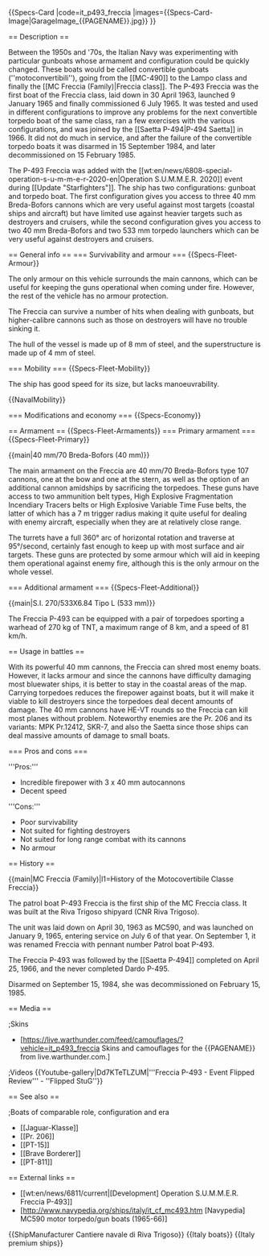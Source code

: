 {{Specs-Card
|code=it_p493_freccia
|images={{Specs-Card-Image|GarageImage_{{PAGENAME}}.jpg}}
}}

== Description ==
<!-- ''In the first part of the description, cover the history of the ship's creation and military application. In the second part, tell the reader about using this ship in the game. Add a screenshot: if a beginner player has a hard time remembering vehicles by name, a picture will help them identify the ship in question.'' -->
Between the 1950s and '70s, the Italian Navy was experimenting with particular gunboats whose armament and configuration could be quickly changed. These boats would be called convertible gunboats (''motoconvertibili''), going from the [[MC-490]] to the Lampo class and finally the [[MC Freccia (Family)|Freccia class]]. The P-493 Freccia was the first boat of the Freccia class, laid down in 30 April 1963, launched 9 January 1965 and finally commissioned 6 July 1965. It was tested and used in different configurations to improve any problems for the next convertible torpedo boat of the same class, ran a few exercises with the various configurations, and was joined by the [[Saetta P-494|P-494 Saetta]] in 1966. It did not do much in service, and after the failure of the convertible torpedo boats it was disarmed in 15 September 1984, and later decommissioned on 15 February 1985.

The P-493 Freccia was added with the [[wt:en/news/6808-special-operation-s-u-m-m-e-r-2020-en|Operation S.U.M.M.E.R. 2020]] event during [[Update "Starfighters"]]. The ship has two configurations: gunboat and torpedo boat. The first configuration gives you access to three 40 mm Breda-Bofors cannons which are very useful against most targets (coastal ships and aircraft) but have limited use against heavier targets such as destroyers and cruisers, while the second configuration gives you access to two 40 mm Breda-Bofors and two 533 mm torpedo launchers which can be very useful against destroyers and cruisers.

== General info ==
=== Survivability and armour ===
{{Specs-Fleet-Armour}}
<!-- ''Talk about the vehicle's armour. Note the most well-defended and most vulnerable zones, e.g. the ammo magazine. Evaluate the composition of components and assemblies responsible for movement and manoeuvrability. Evaluate the survivability of the primary and secondary armaments separately. Don't forget to mention the size of the crew, which plays an important role in fleet mechanics. Save tips on preserving survivability for the "Usage in battles" section. If necessary, use a graphical template to show the most well-protected or most vulnerable points in the armour.'' -->
The only armour on this vehicle surrounds the main cannons, which can be useful for keeping the guns operational when coming under fire. However, the rest of the vehicle has no armour protection.

The Freccia can survive a number of hits when dealing with gunboats, but higher-calibre cannons such as those on destroyers will have no trouble sinking it.

The hull of the vessel is made up of 8 mm of steel, and the superstructure is made up of 4 mm of steel.

=== Mobility ===
{{Specs-Fleet-Mobility}}
<!-- ''Write about the ship's mobility. Evaluate its power and manoeuvrability, rudder rerouting speed, stopping speed at full tilt, with its maximum forward and reverse speed.'' -->
The ship has good speed for its size, but lacks manoeuvrability.

{{NavalMobility}}

=== Modifications and economy ===
{{Specs-Economy}}

== Armament ==
{{Specs-Fleet-Armaments}}
=== Primary armament ===
{{Specs-Fleet-Primary}}
<!-- ''Provide information about the characteristics of the primary armament. Evaluate their efficacy in battle based on their reload speed, ballistics and the capacity of their shells. Add a link to the main article about the weapon: <code><nowiki>{{main|Weapon name (calibre)}}</nowiki></code>. Broadly describe the ammunition available for the primary armament, and provide recommendations on how to use it and which ammunition to choose.'' -->
{{main|40 mm/70 Breda-Bofors (40 mm)}}

The main armament on the Freccia are 40 mm/70 Breda-Bofors type 107 cannons, one at the bow and one at the stern, as well as the option of an additional cannon amidships by sacrificing the torpedoes. These guns have access to two ammunition belt types, High Explosive Fragmentation Incendiary Tracers belts or High Explosive Variable Time Fuse belts, the latter of which has a 7 m trigger radius making it quite useful for dealing with enemy aircraft, especially when they are at relatively close range.

The turrets have a full 360° arc of horizontal rotation and traverse at 95°/second, certainly fast enough to keep up with most surface and air targets. These guns are protected by some armour which will aid in keeping them operational against enemy fire, although this is the only armour on the whole vessel.

=== Additional armament ===
{{Specs-Fleet-Additional}}
<!-- ''Describe the available additional armaments of the ship: depth charges, mines, torpedoes. Talk about their positions, available ammunition and launch features such as dead zones of torpedoes. If there is no additional armament, remove this section.'' -->
{{main|S.I. 270/533X6.84 Tipo L (533 mm)}}

The Freccia P-493 can be equipped with a pair of torpedoes sporting a warhead of 270 kg of TNT, a maximum range of 8 km, and a speed of 81 km/h.

== Usage in battles ==
<!-- ''Describe the technique of using this ship, the characteristics of her use in a team and tips on strategy. Abstain from writing an entire guide – don't try to provide a single point of view, but give the reader food for thought. Talk about the most dangerous opponents for this vehicle and provide recommendations on fighting them. If necessary, note the specifics of playing with this vehicle in various modes (AB, RB, SB).'' -->
With its powerful 40 mm cannons, the Freccia can shred most enemy boats. However, it lacks armour and since the cannons have difficulty damaging most bluewater ships, it is better to stay in the coastal areas of the map. Carrying torpedoes reduces the firepower against boats, but it will make it viable to kill destroyers since the torpedoes deal decent amounts of damage. The 40 mm cannons have HE-VT rounds so the Freccia can kill most planes without problem. Noteworthy enemies are the Pr. 206 and its variants: MPK Pr.12412, SKR-7, and also the Saetta since those ships can deal massive amounts of damage to small boats.

=== Pros and cons ===
<!-- ''Summarise and briefly evaluate the vehicle in terms of its characteristics and combat effectiveness. Mark its pros and cons in the bulleted list. Try not to use more than 6 points for each of the characteristics. Avoid using categorical definitions such as "bad", "good" and the like - use substitutions with softer forms such as "inadequate" and "effective".'' -->

'''Pros:'''

* Incredible firepower with 3 x 40 mm autocannons
* Decent speed

'''Cons:'''

* Poor survivability
* Not suited for fighting destroyers
* Not suited for long range combat with its cannons
* No armour

== History ==
<!-- ''Describe the history of the creation and combat usage of the ship in more detail than in the introduction. If the historical reference turns out to be too long, take it to a separate article, taking a link to the article about the ship and adding a block "/History" (example: <nowiki>https://wiki.warthunder.com/(Ship-name)/History</nowiki>) and add a link to it here using the <code>main</code> template. Be sure to reference text and sources by using <code><nowiki><ref></ref></nowiki></code>, as well as adding them at the end of the article with <code><nowiki><references /></nowiki></code>. This section may also include the ship's dev blog entry (if applicable) and the in-game encyclopedia description (under <code><nowiki>=== In-game description ===</nowiki></code>, also if applicable).'' -->
{{main|MC Freccia (Family)|l1=History of the Motocovertibile Classe Freccia}}

The patrol boat P-493 Freccia is the first ship of the MC Freccia class. It was built at the Riva Trigoso shipyard (CNR Riva Trigoso).

The unit was laid down on April 30, 1963 as MC590, and was launched on January 9, 1965, entering service on July 6 of that year. On September 1, it was renamed Freccia with pennant number Patrol boat P-493.

The Freccia P-493 was followed by the [[Saetta P-494]] completed on April 25, 1966, and the never completed Dardo P-495.

Disarmed on September 15, 1984, she was decommissioned on February 15, 1985.

== Media ==
<!-- ''Excellent additions to the article would be video guides, screenshots from the game, and photos.'' -->

;Skins

* [https://live.warthunder.com/feed/camouflages/?vehicle=it_p493_freccia Skins and camouflages for the {{PAGENAME}} from live.warthunder.com.]

;Videos
{{Youtube-gallery|Dd7KTeTLZUM|'''Freccia P-493 - Event Flipped Review''' - ''Flipped StuG''}}

== See also ==
<!-- ''Links to articles on the War Thunder Wiki that you think will be useful for the reader, for example:''
* ''reference to the series of the ship;''
* ''links to approximate analogues of other nations and research trees.'' -->

;Boats of comparable role, configuration and era

* [[Jaguar-Klasse]]
* [[Pr. 206]]
* [[PT-15]]
* [[Brave Borderer]]
* [[PT-811]]

== External links ==
<!-- ''Paste links to sources and external resources, such as:''
* ''topic on the official game forum;''
* ''other literature.'' -->

* [[wt:en/news/6811/current|[Development] Operation S.U.M.M.E.R. Freccia P-493]]
* [http://www.navypedia.org/ships/italy/it_cf_mc493.htm <nowiki>[Navypedia]</nowiki> MC590 motor torpedo/gun boats (1965-66)]

{{ShipManufacturer Cantiere navale di Riva Trigoso}}
{{Italy boats}}
{{Italy premium ships}}